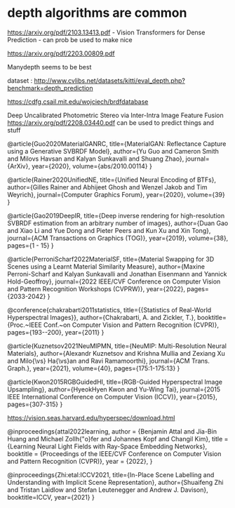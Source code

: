 # depth algorithms are common

https://arxiv.org/pdf/2103.13413.pdf - Vision Transformers for Dense Prediction - can prob be used to make nice 


https://arxiv.org/pdf/2203.00809.pdf

Manydepth seems to be best

dataset : 
http://www.cvlibs.net/datasets/kitti/eval_depth.php?benchmark=depth_prediction



https://cdfg.csail.mit.edu/wojciech/brdfdatabase



Deep Uncalibrated Photometric Stereo via Inter-Intra Image Feature Fusion
https://arxiv.org/pdf/2208.03440.pdf
can be used to predict things and stuff


@article{Guo2020MaterialGANRC,
  title={MaterialGAN: Reflectance Capture using a Generative SVBRDF Model},
  author={Yu Guo and Cameron Smith and Milovs Havsan and Kalyan Sunkavalli and Shuang Zhao},
  journal={ArXiv},
  year={2020},
  volume={abs/2010.00114}
}

@article{Rainer2020UnifiedNE,
  title={Unified Neural Encoding of BTFs},
  author={Gilles Rainer and Abhijeet Ghosh and Wenzel Jakob and Tim Weyrich},
  journal={Computer Graphics Forum},
  year={2020},
  volume={39}
}

@article{Gao2019DeepIR,
  title={Deep inverse rendering for high-resolution SVBRDF estimation from an arbitrary number of images},
  author={Duan Gao and Xiao Li and Yue Dong and Pieter Peers and Kun Xu and Xin Tong},
  journal={ACM Transactions on Graphics (TOG)},
  year={2019},
  volume={38},
  pages={1 - 15}
}

@article{PerroniScharf2022MaterialSF,
  title={Material Swapping for 3D Scenes using a Learnt Material Similarity Measure},
  author={Maxine Perroni-Scharf and Kalyan Sunkavalli and Jonathan Eisenmann and Yannick Hold-Geoffroy},
  journal={2022 IEEE/CVF Conference on Computer Vision and Pattern Recognition Workshops (CVPRW)},
  year={2022},
  pages={2033-2042}
}


@conference{chakrabarti2011statistics,
  title={{Statistics of Real-World Hyperspectral Images}},
  author={Chakrabarti, A. and Zickler, T.},
  booktitle={Proc.~IEEE Conf.~on Computer Vision and Pattern Recognition (CVPR)},
  pages={193--200},
  year={2011}
}


@article{Kuznetsov2021NeuMIPMN,
  title={NeuMIP: Multi-Resolution Neural Materials},
  author={Alexandr Kuznetsov and Krishna Mullia and Zexiang Xu and Milo{\vs} Ha{\vs}an and Ravi Ramamoorthi},
  journal={ACM Trans. Graph.},
  year={2021},
  volume={40},
  pages={175:1-175:13}
}


@article{Kwon2015RGBGuidedHI,
  title={RGB-Guided Hyperspectral Image Upsampling},
  author={HyeokHyen Kwon and Yu-Wing Tai},
  journal={2015 IEEE International Conference on Computer Vision (ICCV)},
  year={2015},
  pages={307-315}
}

https://vision.seas.harvard.edu/hyperspec/download.html

@inproceedings{attal2022learning,
  author    = {Benjamin Attal and Jia-Bin Huang and Michael Zollh{\"o}fer and Johannes Kopf and Changil Kim},
  title     = {Learning Neural Light Fields with Ray-Space Embedding Networks},
  booktitle = {Proceedings of the IEEE/CVF Conference on Computer Vision and Pattern Recognition (CVPR)},
  year      = {2022},
}

@inproceedings{Zhi:etal:ICCV2021,
  title={In-Place Scene Labelling and Understanding with Implicit Scene Representation},
  author={Shuaifeng Zhi and Tristan Laidlow and Stefan Leutenegger and Andrew J. Davison},
  booktitle=ICCV,
  year={2021}
}
